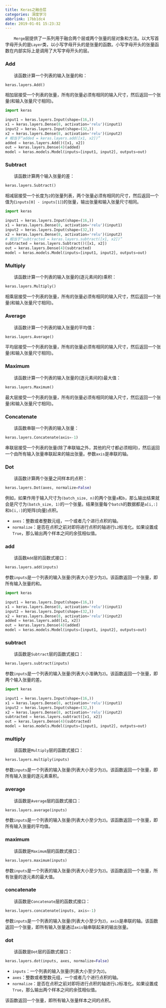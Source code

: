 ```yaml
---
title: Keras之融合层
categories: 深度学习
abbrlink: 17bb1dc4
date: 2019-01-01 15:23:32
---
```

&emsp;&emsp;`Merge`层提供了一系列用于融合两个层或两个张量的层对象和方法。以大写首字母开头的是`Layer`类，以小写字母开头的是张量的函数。小写字母开头的张量函数在内部实际上是调用了大写字母开头的层。

### Add

&emsp;&emsp;该函数计算一个列表的输入张量的和：

``` python
keras.layers.Add()
```

相加层接受一个列表的张量，所有的张量必须有相同的输入尺寸，然后返回一个张量(和输入张量尺寸相同)。

``` python
import keras
​
input1 = keras.layers.Input(shape=(16,))
x1 = keras.layers.Dense(8, activation='relu')(input1)
input2 = keras.layers.Input(shape=(32,))
x2 = keras.layers.Dense(8, activation='relu')(input2)
# 相当于“added = keras.layers.add([x1, x2])”
added = keras.layers.Add()([x1, x2])
out = keras.layers.Dense(4)(added)
model = keras.models.Model(inputs=[input1, input2], outputs=out)
```

### Subtract

&emsp;&emsp;该函数计算两个输入张量的差：

``` python
keras.layers.Subtract()
```

相减层接受一个长度为`2`的张量列表，两个张量必须有相同的尺寸，然后返回一个值为(`inputs[0] - inputs[1]`)的张量，输出张量和输入张量尺寸相同。

``` python
import keras
​
input1 = keras.layers.Input(shape=(16,))
x1 = keras.layers.Dense(8, activation='relu')(input1)
input2 = keras.layers.Input(shape=(32,))
x2 = keras.layers.Dense(8, activation='relu')(input2)
# 相当于“subtracted = keras.layers.subtract([x1, x2])”
subtracted = keras.layers.Subtract()([x1, x2])
out = keras.layers.Dense(4)(subtracted)
model = keras.models.Model(inputs=[input1, input2], outputs=out)
```

### Multiply

&emsp;&emsp;该函数计算一个列表的输入张量的(逐元素间的)乘积：

``` python
keras.layers.Multiply()
```

相乘层接受一个列表的张量，所有的张量必须有相同的输入尺寸，然后返回一个张量(和输入张量尺寸相同)。

### Average

&emsp;&emsp;该函数计算一个列表的输入张量的平均值：

``` python
keras.layers.Average()
```

平均层接受一个列表的张量，所有的张量必须有相同的输入尺寸，然后返回一个张量(和输入张量尺寸相同)。

### Maximum

&emsp;&emsp;该函数计算一个列表的输入张量的(逐元素间的)最大值：

``` python
keras.layers.Maximum()
```

最大层接受一个列表的张量，所有的张量必须有相同的输入尺寸，然后返回一个张量(和输入张量尺寸相同)。

### Concatenate

&emsp;&emsp;该函数串联一个列表的输入张量：

``` python
keras.layers.Concatenate(axis=-1)
```

串联层接受一个列表的张量(除了串联轴之外，其他的尺寸都必须相同)，然后返回一个由所有输入张量串联起来的输出张量。参数`axis`是串联的轴。

### Dot

&emsp;&emsp;该函数计算两个张量之间样本的点积：

``` python
keras.layers.Dot(axes, normalize=False)
```

例如，如果作用于输入尺寸为`(batch_size, n)`的两个张量`a`和`b`，那么输出结果就会是尺寸为`(batch_size, 1)`的一个张量。结果张量每个`batch`的数据都是`a[i,:]`和`b[i,:]`的矩阵(向量)点积。

- `axes`：整数或者整数元组，一个或者几个进行点积的轴。
- `normalize`：是否在点积之前对即将进行点积的轴进行`L2`标准化。如果设置成`True`，那么输出两个样本之间的余弦相似值。

### add

&emsp;&emsp;该函数`Add`层的函数式接口：

``` python
keras.layers.add(inputs)
```

参数`inputs`是一个列表的输入张量(列表大小至少为`2`)。该函数返回一个张量，即所有输入张量的和。

``` python
import keras
​
input1 = keras.layers.Input(shape=(16,))
x1 = keras.layers.Dense(8, activation='relu')(input1)
input2 = keras.layers.Input(shape=(32,))
x2 = keras.layers.Dense(8, activation='relu')(input2)
added = keras.layers.add([x1, x2])
out = keras.layers.Dense(4)(added)
model = keras.models.Model(inputs=[input1, input2], outputs=out)
```

### subtract

&emsp;&emsp;该函数是`Subtract`层的函数式接口：

``` python
keras.layers.subtract(inputs)
```

参数`inputs`是一个列表的输入张量(列表大小准确为`2`)。该函数返回一个张量，即两个输入张量的差。

``` python
import keras
​
input1 = keras.layers.Input(shape=(16,))
x1 = keras.layers.Dense(8, activation='relu')(input1)
input2 = keras.layers.Input(shape=(32,))
x2 = keras.layers.Dense(8, activation='relu')(input2)
subtracted = keras.layers.subtract([x1, x2])
out = keras.layers.Dense(4)(subtracted)
model = keras.models.Model(inputs=[input1, input2], outputs=out)
```

### multiply

&emsp;&emsp;该函数是`Multiply`层的函数式接口：

``` python
keras.layers.multiply(inputs)
```

参数`inputs`是一个列表的输入张量(列表大小至少为`2`)。该函数返回一个张量，即所有输入张量的逐元素乘积。

### average

&emsp;&emsp;该函数是`Average`层的函数式接口：

``` python
keras.layers.average(inputs)
```

参数`inputs`是一个列表的输入张量(列表大小至少为`2`)。该函数返回一个张量，即所有输入张量的平均值。

### maximum

&emsp;&emsp;该函数是`Maximum`层的函数式接口：

``` python
keras.layers.maximum(inputs)
```

参数`inputs`是一个列表的输入张量(列表大小至少为`2`)。该函数返回一个张量，所有张量的逐元素的最大值。

### concatenate

&emsp;&emsp;该函数是`Concatenate`层的函数式接口：

``` python
keras.layers.concatenate(inputs, axis=-1)
```

参数`inputs`是一个列表的输入张量(列表大小至少为`2`)，`axis`是串联的轴。该函数返回一个张量，即所有输入张量通过`axis`轴串联起来的输出张量。

### dot

&emsp;&emsp;该函数是`Dot`层的函数式接口：

``` python
keras.layers.dot(inputs, axes, normalize=False)
```

- `inputs`：一个列表的输入张量(列表大小至少为`2`)。
- `axes`：整数或者整数元组，一个或者几个进行点积的轴。
- `normalize`：是否在点积之前对即将进行点积的轴进行`L2`标准化。如果设置成`True`，那么输出两个样本之间的余弦相似值。

该函数返回一个张量，即所有输入张量样本之间的点积。